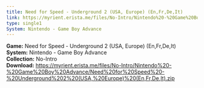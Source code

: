 ```yaml
---
title: Need for Speed - Underground 2 (USA, Europe) (En,Fr,De,It)
link: https://myrient.erista.me/files/No-Intro/Nintendo%20-%20Game%20Boy%20Advance/Need%20for%20Speed%20-%20Underground%202%20(USA,%20Europe)%20(En,Fr,De,It).zip
type: single1
System: Nintendo - Game Boy Advance
---
```

<b>Game:</b> Need for Speed - Underground 2 (USA, Europe) (En,Fr,De,It)<br>
<b>System:</b> Nintendo - Game Boy Advance<br>
<b>Collection:</b> No-Intro<br>
<b>Download:</b> https://myrient.erista.me/files/No-Intro/Nintendo%20-%20Game%20Boy%20Advance/Need%20for%20Speed%20-%20Underground%202%20(USA,%20Europe)%20(En,Fr,De,It).zip